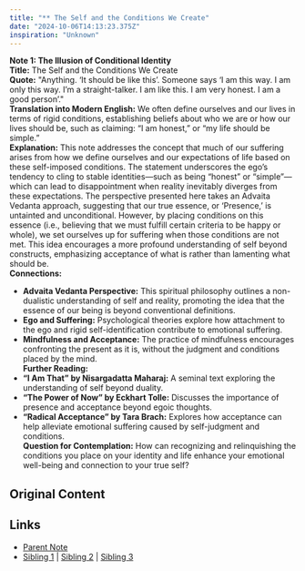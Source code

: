 ```yaml
---
title: "** The Self and the Conditions We Create"
date: "2024-10-06T14:13:23.375Z"
inspiration: "Unknown"
---
```


  
**Note 1: The Illusion of Conditional Identity**  
**Title:** The Self and the Conditions We Create  
**Quote:** "Anything. ‘It should be like this’. Someone says ‘I am this way. I am only this way. I’m a straight-talker. I am like this. I am very honest. I am a good person’."  
**Translation into Modern English:** We often define ourselves and our lives in terms of rigid conditions, establishing beliefs about who we are or how our lives should be, such as claiming: “I am honest,” or “my life should be simple.”  
**Explanation:** This note addresses the concept that much of our suffering arises from how we define ourselves and our expectations of life based on these self-imposed conditions. The statement underscores the ego’s tendency to cling to stable identities—such as being “honest” or “simple”—which can lead to disappointment when reality inevitably diverges from these expectations. The perspective presented here takes an Advaita Vedanta approach, suggesting that our true essence, or ‘Presence,’ is untainted and unconditional. However, by placing conditions on this essence (i.e., believing that we must fulfill certain criteria to be happy or whole), we set ourselves up for suffering when those conditions are not met. This idea encourages a more profound understanding of self beyond constructs, emphasizing acceptance of what is rather than lamenting what should be.  
**Connections:**  
- **Advaita Vedanta Perspective:** This spiritual philosophy outlines a non-dualistic understanding of self and reality, promoting the idea that the essence of our being is beyond conventional definitions.  
- **Ego and Suffering:** Psychological theories explore how attachment to the ego and rigid self-identification contribute to emotional suffering.  
- **Mindfulness and Acceptance:** The practice of mindfulness encourages confronting the present as it is, without the judgment and conditions placed by the mind.  
**Further Reading:**  
- **“I Am That” by Nisargadatta Maharaj:** A seminal text exploring the understanding of self beyond duality.  
- **“The Power of Now” by Eckhart Tolle:** Discusses the importance of presence and acceptance beyond egoic thoughts.  
- **“Radical Acceptance” by Tara Brach:** Explores how acceptance can help alleviate emotional suffering caused by self-judgment and conditions.  
**Question for Contemplation:** How can recognizing and relinquishing the conditions you place on your identity and life enhance your emotional well-being and connection to your true self?  


## Original Content



## Links

- [Parent Note](/parent-note.md)
- [Sibling 1](/zettel1.md) | [Sibling 2](/zettel2.md) | [Sibling 3](/zettel3.md)
